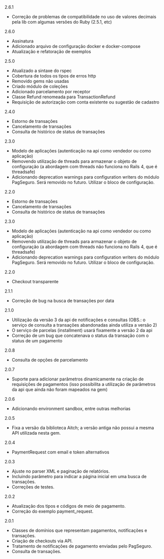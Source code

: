 2.6.1

- Correção de problemas de compatibilidade no uso de valores decimais pela lib com algumas versões do Ruby (2.5.1, etc)

2.6.0

- Assinatura
- Adicionado arquivo de configuração docker e docker-compose
- Atualização e refatoração de exemplos

2.5.0

- Atualizado a sintaxe do rspec
- Cobertura de todos os tipos de erros http
- Removido gems não usadas
- Criado módulo de coleções
- Adicionado parcelamento por receptor
- Classe Refund renomeada para TransactionRefund
- Requisição de autorização com conta existente ou sugestão de cadastro

2.4.0

- Estorno de transações
- Cancelamento de transações
- Consulta de histórico de status de transações

2.3.0

- Modelo de aplicações (autenticação na api como vendedor ou como aplicação)
- Removendo utilização de threads para armazenar o objeto de configuração (a abordagem com threads não funciona no Rails 4, que é threadsafe)
- Adicionando deprecation warnings para configuration writers do módulo PagSeguro. Será removido no futuro. Utilizar o bloco de configuração.

2.2.0

- Estorno de transações
- Cancelamento de transações
- Consulta de histórico de status de transações

2.3.0

- Modelo de aplicações (autenticação na api como vendedor ou como aplicação)
- Removendo utilização de threads para armazenar o objeto de configuração (a abordagem com threads não funciona no Rails 4, que é threadsafe)
- Adicionando deprecation warnings para configuration writers do módulo PagSeguro. Será removido no futuro. Utilizar o bloco de configuração.

2.2.0

- Checkout transparente

2.1.1

- Correção de bug na busca de transações por data

2.1.0

- Utilização da versão 3 da api de notificações e consultas (OBS.: o serviço de consulta a transações abandonadas ainda utiliza a versão 2)
- O serviço de parcelas (installment) usará fixamente a versão 2 da api
- Correção de um bug que concatenava o status da transação com o status de um pagamento

2.0.8

- Consulta de opções de parcelamento

2.0.7

 - Suporte para adicionar parâmetros dinamicamente na criação de requisições de pagamentos (isso possibilita a utilização de parâmetros da api que ainda não foram mapeados na gem)

2.0.6

 - Adicionando environment sandbox, entre outras melhorias

2.0.5

 - Fixa a versão da biblioteca Aitch; a versão antiga não possui a mesma API utilizada nesta gem.

2.0.4

 - PaymentRequest com email e token alternativos

2.0.3

 - Ajuste no parser XML e paginação de relatórios.
 - Incluindo parâmetro para indicar a página inicial em uma busca de transações.
 - Correções de testes.

2.0.2

 - Atualização dos tipos e códigos de meio de pagamento.
 - Correção do exemplo payment_request.

2.0.1

 - Classes de domínios que representam pagamentos, notificações e transações.
 - Criação de checkouts via API.
 - Tratamento de notificações de pagamento enviadas pelo PagSeguro.
 - Consulta de transações.
